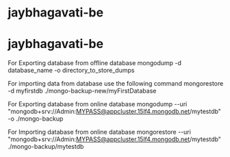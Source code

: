 # jaybhagavati-be
# jaybhagavati-be

For Exporting database from offline database
mongodump -d database_name -o directory_to_store_dumps

For importing data from database use the following command mongorestore -d myfirstdb ./mongo-backup-new/myFirstDatabase


For Exporting database from online database
mongodump --uri "mongodb+srv://Admin:MYPASS@appcluster.15lf4.mongodb.net/mytestdb" -o ./mongo-backup

For Importing database from online database
mongorestore --uri "mongodb+srv://Admin:MYPASS@appcluster.15lf4.mongodb.net/mytestdb" ./mongo-backup/mytestdb
